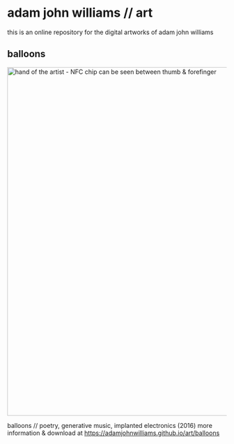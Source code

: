 # adam john williams // art

this is an online repository for the digital artworks of adam john williams

## balloons
<img src="https://adamjohnwilliams.github.io/art/adamjohnwilliams_balloons.jpg" width="800" alt="hand of the artist - NFC chip can be seen between thumb & forefinger">

balloons // poetry, generative music, implanted electronics (2016)
more information & download at https://adamjohnwilliams.github.io/art/balloons
